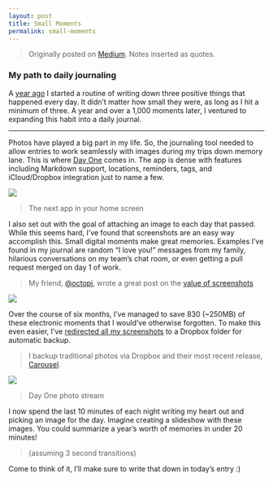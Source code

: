 ```yaml
---
layout: post
title: Small Moments
permalink: small-moments
---
```


  > Originally posted on [Medium](https://medium.com/@jasdev/small-moments-159df5db89a5). Notes inserted as quotes.

### My path to daily journaling

A [year ago](/on-forming-habits) I started a routine of writing down three positive things that happened every day. It didn’t matter how small they were, as long as I hit a minimum of three. A year and over a 1,000 moments later, I ventured to expanding this habit into a daily journal.

---

Photos have played a big part in my life. So, the journaling tool needed to allow entries to work seamlessly with images during my trips down memory lane. This is where [Day One](http://dayoneapp.com) comes in. The app is dense with features including Markdown support, locations, reminders, tags, and iCloud/Dropbox integration just to name a few.

![](/public/images/day-one.png)

> The next app in your home screen

I also set out with the goal of attaching an image to each day that passed. While this seems hard, I’ve found that screenshots are an easy way accomplish this. Small digital moments make great memories. Examples I’ve found in my journal are random “I love you!” messages from my family, hilarious conversations on my team’s chat room, or even getting a pull request merged on day 1 of work.

> My friend, [@octopi](https://twitter.com/octopi), wrote a great post on the [value of screenshots](http://words.davidhu.me/screenshots/)

![](/public/images/imgur-pr.png)

Over the course of six months, I’ve managed to save 830 (~250MB) of these electronic moments that I would’ve otherwise forgotten. To make this even easier, I’ve [redirected all my screenshots](http://osxdaily.com/2011/01/26/change-the-screenshot-save-file-location-in-mac-os-x/) to a Dropbox folder for automatic backup.

> I backup traditional photos via Dropbox and their most recent release, [Carousel](https://www.carousel.com/).

![](/public/images/day-one-photos.png)

> Day One photo stream

I now spend the last 10 minutes of each night writing my heart out and picking an image for the day. Imagine creating a slideshow with these images. You could summarize a year’s worth of memories in under 20 minutes!

> (assuming 3 second transitions)

Come to think of it, I’ll make sure to write that down in today’s entry :)
